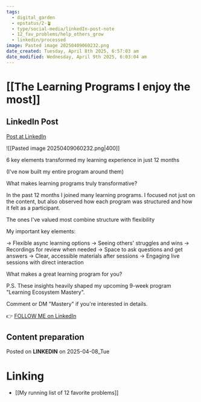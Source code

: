 ```yaml
---
tags:
  - digital_garden
  - epstatus/2-🪴
  - type/social-media/linkedIn-post-note
  - 12_fav_problems/help_others_grow
  - linkedin/processed
image: Pasted image 20250409060232.png
date_created: Tuesday, April 8th 2025, 6:57:03 am
date_modified: Wednesday, April 9th 2025, 6:03:04 am
---
```

# [[The Learning Programs I enjoy the most]]
## LinkedIn Post
[Post at LinkedIn](https://www.linkedin.com/posts/sebastiankamilli_6-key-elements-transformed-my-learning-experience-activity-7315253125269893122-bhde?utm_source=share&utm_medium=member_desktop&rcm=ACoAAA1M1pkBgWCYPhT45EpfLiHzViQqRWNCIv4)

![[Pasted image 20250409060232.png|400]]

6 key elements transformed my learning experience in just 12 months

(I've now built my entire program around them)

What makes learning programs truly transformative?

In the past 12 months I joined many learning programs. 
I focused not just on the content, but also observed how each program was structured and how it felt as a participant.

The ones I've valued most combine structure with flexibility

My important key elements:

→ Flexible async learning options
→ Seeing others' struggles and wins
→ Recordings for review when needed
→ Space to ask questions and get answers
→ Clear, accessible materials after sessions
→ Engaging live sessions with direct interaction

What makes a great learning program for you?

P.S.
These insights heavily shaped my upcoming 9-week program "Learning Ecosystem Mastery". 

Comment or DM "Mastery" if you're interested in details.


👉 [FOLLOW ME on LinkedIn](https://www.linkedin.com/comm/mynetwork/discovery-see-all?usecase=PEOPLE_FOLLOWS&followMember=sebastiankamilli)

## Content preparation



Posted on **LINKEDIN** on 2025-04-08_Tue
# Linking
+ [[My running list of 12 favorite problems]]